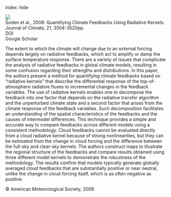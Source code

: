 index: hide

<div class="Citation">
    <div class="Citation-thumb CitationThumb-linked"  data-href="https://doi.org/10.1175/2007jcli2110.1">
      <img src="https://static.claimspace.cloud/climate-study-static/refs/thumbs/5/Soden_et_al_2008-thumb.png" />
    </div>

  <div class="Citation-body">
    <div class="Citation-text">Soden et al., 2008: Quantifying Climate Feedbacks Using Radiative Kernels. <span class="Article-journal">Journal of Climate, </span><span class="Article-volume">21, </span>3504-3520pp.</div>
    <div class="Citation-links">
      <div class="CitationLink" data-href="https://doi.org/10.1175/2007jcli2110.1">
        <div class="CitationLink-icon CitationLink-Doi"></div>
        <div class="CitationLink-text">DOI</div>
      </div>
      <div class="CitationLink" data-href="https://scholar.google.com/scholar?q=10.1175/2007jcli2110.1">
        <div class="CitationLink-icon CitationLink-Scholar"></div>
        <div class="CitationLink-text">Google Scholar</div>
      </div>
    </div>
  </div>
</div>

The extent to which the climate will change due to an external forcing depends largely on radiative feedbacks, which act to amplify or damp the surface temperature response. There are a variety of issues that complicate the analysis of radiative feedbacks in global climate models, resulting in some confusion regarding their strengths and distributions. In this paper, the authors present a method for quantifying climate feedbacks based on “radiative kernels” that describe the differential response of the top-of-atmosphere radiative fluxes to incremental changes in the feedback variables. The use of radiative kernels enables one to decompose the feedback into one factor that depends on the radiative transfer algorithm and the unperturbed climate state and a second factor that arises from the climate response of the feedback variables. Such decomposition facilitates an understanding of the spatial characteristics of the feedbacks and the causes of intermodel differences. This technique provides a simple and accurate way to compare feedbacks across different models using a consistent methodology. Cloud feedbacks cannot be evaluated directly from a cloud radiative kernel because of strong nonlinearities, but they can be estimated from the change in cloud forcing and the difference between the full-sky and clear-sky kernels. The authors construct maps to illustrate the regional structure of the feedbacks and compare results obtained using three different model kernels to demonstrate the robustness of the methodology. The results confirm that models typically generate globally averaged cloud feedbacks that are substantially positive or near neutral, unlike the change in cloud forcing itself, which is as often negative as positive.

<div class="Citation-copy">
&copy; American Meteorological Society, 2008
</div>